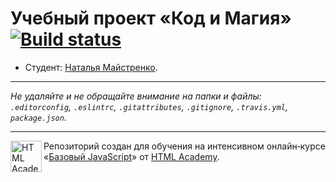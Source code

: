 # Учебный проект «Код и Магия» [![Build status][travis-image]][travis-url]

* Студент: [Наталья Майстренко](https://up.htmlacademy.ru/javascript/10/user/247943).

---

_Не удаляйте и не обращайте внимание на папки и файлы:_<br>
_`.editorconfig`, `.eslintrc`, `.gitattributes`, `.gitignore`, `.travis.yml`, `package.json`._

---

<a href="https://htmlacademy.ru/intensive/javascript"><img align="left" width="50" height="50" title="HTML Academy" src="https://up.htmlacademy.ru/static/img/intensive/javascript/logo-for-github.svg"></a>

Репозиторий создан для обучения на интенсивном онлайн‑курсе «[Базовый JavaScript](https://htmlacademy.ru/intensive/javascript)» от [HTML Academy](https://htmlacademy.ru).

[travis-image]: https://travis-ci.org/htmlacademy-javascript/247943-code-and-magick.svg?branch=master
[travis-url]: https://travis-ci.org/htmlacademy-javascript/247943-code-and-magick
